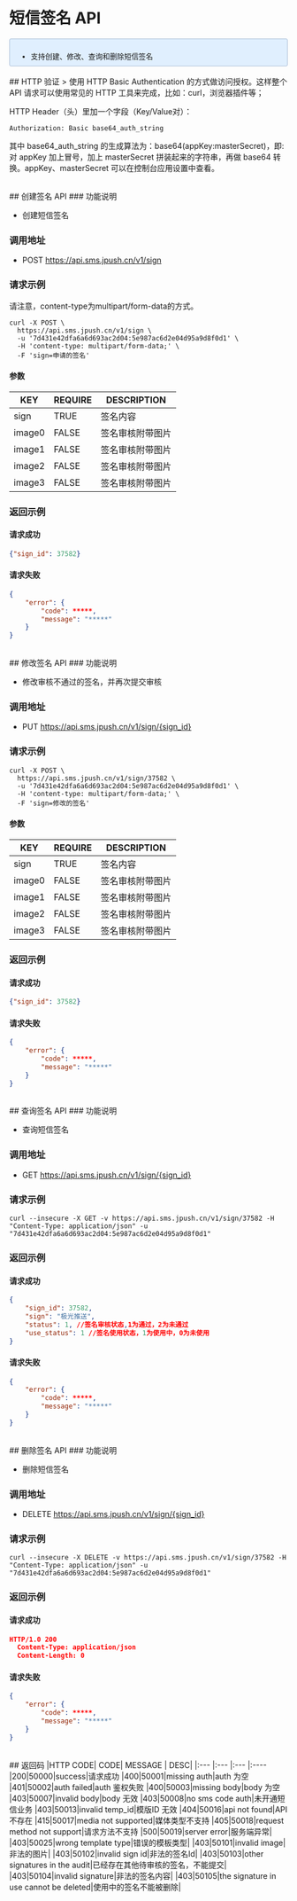# 短信签名 API
<div style="font-size:13px;background: #E0EFFE;border: 1px solid #ACBFD7;border-radius: 3px;padding: 8px 16px;">
<ul style="margin-bottom: 0;">
<li>支持创建、修改、查询和删除短信签名</li>
</ul>
</div>
</br>
## HTTP 验证
> 使用 HTTP Basic Authentication 的方式做访问授权。这样整个 API 请求可以使用常见的 HTTP 工具来完成，比如：curl，浏览器插件等；

HTTP Header（头）里加一个字段（Key/Value对）：

```
Authorization: Basic base64_auth_string
```

其中 base64_auth_string 的生成算法为：base64(appKey:masterSecret)，即:对 appKey 加上冒号，加上 masterSecret 拼装起来的字符串，再做 base64 转换。appKey、masterSecret 可以在控制台应用设置中查看。

</br>
## 创建签名 API
### 功能说明

- 创建短信签名

### 调用地址

- POST https://api.sms.jpush.cn/v1/sign

### 请求示例
请注意，content-type为multipart/form-data的方式。

```
curl -X POST \
  https://api.sms.jpush.cn/v1/sign \
  -u '7d431e42dfa6a6d693ac2d04:5e987ac6d2e04d95a9d8f0d1' \
  -H 'content-type: multipart/form-data;' \
  -F 'sign=申请的签名'

```

#### 参数

|KEY|REQUIRE|DESCRIPTION|
|----|----|----|
|sign|TRUE|签名内容|
|image0|FALSE|签名审核附带图片|
|image1|FALSE|签名审核附带图片|
|image2|FALSE|签名审核附带图片|
|image3|FALSE|签名审核附带图片|

### 返回示例

#### 请求成功

```json
{"sign_id": 37582}
```

#### 请求失败

```json
{
    "error": {
        "code": *****,
        "message": "*****"
    }
}
```


<br/>  
## 修改签名 API
### 功能说明

- 修改审核不通过的签名，并再次提交审核

### 调用地址

- PUT https://api.sms.jpush.cn/v1/sign/{sign_id}

### 请求示例

```
curl -X POST \
  https://api.sms.jpush.cn/v1/sign/37582 \
  -u '7d431e42dfa6a6d693ac2d04:5e987ac6d2e04d95a9d8f0d1' \
  -H 'content-type: multipart/form-data;' \
  -F 'sign=修改的签名'

```

#### 参数

|KEY|REQUIRE|DESCRIPTION|
|----|----|----|
|sign|TRUE|签名内容|
|image0|FALSE|签名审核附带图片|
|image1|FALSE|签名审核附带图片|
|image2|FALSE|签名审核附带图片|
|image3|FALSE|签名审核附带图片|

### 返回示例

#### 请求成功

```json
{"sign_id": 37582}
```

#### 请求失败

```json
{
    "error": {
        "code": *****,
        "message": "*****"
    }
}
```  


<br/>  
## 查询签名 API
### 功能说明

- 查询短信签名

### 调用地址

- GET https://api.sms.jpush.cn/v1/sign/{sign_id}

### 请求示例

```
curl --insecure -X GET -v https://api.sms.jpush.cn/v1/sign/37582 -H "Content-Type: application/json" -u "7d431e42dfa6a6d693ac2d04:5e987ac6d2e04d95a9d8f0d1"
```

### 返回示例

#### 请求成功

```json
{
    "sign_id": 37582,
    "sign": "极光推送",
    "status": 1, //签名审核状态,1为通过，2为未通过
    "use_status": 1 //签名使用状态，1为使用中，0为未使用
}
```

#### 请求失败

```json
{
    "error": {
        "code": *****,
        "message": "*****"
    }
}
```

<br/>  
## 删除签名 API
### 功能说明

- 删除短信签名

### 调用地址

- DELETE https://api.sms.jpush.cn/v1/sign/{sign_id}

### 请求示例

```
curl --insecure -X DELETE -v https://api.sms.jpush.cn/v1/sign/37582 -H "Content-Type: application/json" -u "7d431e42dfa6a6d693ac2d04:5e987ac6d2e04d95a9d8f0d1"
```

### 返回示例

#### 请求成功

```json
HTTP/1.0 200
  Content-Type: application/json
  Content-Length: 0
```

#### 请求失败

```json
{
    "error": {
        "code": *****,
        "message": "*****"
    }
}
```

<br/>
## 返回码
|HTTP CODE| CODE| MESSAGE  | DESC|
|:--- |:--- |:--- |:----
|200|50000|success|请求成功
|400|50001|missing auth|auth 为空
|401|50002|auth failed|auth 鉴权失败
|400|50003|missing body|body 为空
|403|50007|invalid body|body 无效
|403|50008|no sms code auth|未开通短信业务
|403|50013|invalid temp_id|模版ID 无效
|404|50016|api not found|API 不存在
|415|50017|media not supported|媒体类型不支持
|405|50018|request method not support|请求方法不支持
|500|50019|server error|服务端异常|
|403|50025|wrong template type|错误的模板类型|
|403|50101|invalid image|非法的图片|
|403|50102|invalid sign id|非法的签名Id|
|403|50103|other signatures in the audit|已经存在其他待审核的签名，不能提交|
|403|50104|invalid signature|非法的签名内容|
|403|50105|the signature in use cannot be deleted|使用中的签名不能被删除|

